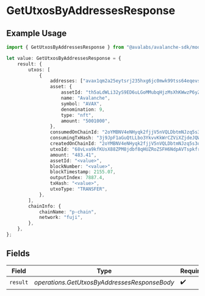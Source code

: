 # GetUtxosByAddressesResponse

## Example Usage

```typescript
import { GetUtxosByAddressesResponse } from "@avalabs/avalanche-sdk/models/operations";

let value: GetUtxosByAddressesResponse = {
    result: {
        utxos: [
            {
                addresses: ["avax1qm2a25eytsrj235hxg6jc0mwk99tss64eqevsw"],
                asset: {
                    assetId: "th5aLdWLi32yS9ED6uLGoMMubqHjzMsXhKWwzP6yZTYQKYzof",
                    name: "Avalanche",
                    symbol: "AVAX",
                    denomination: 9,
                    type: "nft",
                    amount: "5001000",
                },
                consumedOnChainId: "2oYMBNV4eNHyqk2fjjV5nVQLDbtmNJzq5s3qs3Lo6ftnC6FByM",
                consumingTxHash: "3j9JpF1aGuQtLLbo3YkvvKkWrCZViXZjdeJQWUSEY5hcqUn2c",
                createdOnChainId: "2oYMBNV4eNHyqk2fjjV5nVQLDbtmNJzq5s3qs3Lo6ftnC6FByM",
                utxoId: "68vLva9kfKUsX88ZPM8jdbf8qHUZRoZSFH6NdpAVTspkfrXDC",
                amount: "483.41",
                assetId: "<value>",
                blockNumber: "<value>",
                blockTimestamp: 2155.07,
                outputIndex: 7887.4,
                txHash: "<value>",
                utxoType: "TRANSFER",
            },
        ],
        chainInfo: {
            chainName: "p-chain",
            network: "fuji",
        },
    },
};
```

## Fields

| Field                                        | Type                                         | Required                                     | Description                                  |
| -------------------------------------------- | -------------------------------------------- | -------------------------------------------- | -------------------------------------------- |
| `result`                                     | *operations.GetUtxosByAddressesResponseBody* | :heavy_check_mark:                           | N/A                                          |